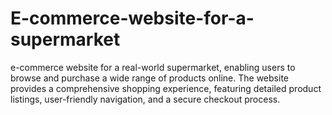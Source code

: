 # E-commerce-website-for-a-supermarket
e-commerce website for a real-world supermarket, enabling users to browse and purchase a wide range of products online. The website provides a comprehensive shopping experience, featuring detailed product listings, user-friendly navigation, and a secure checkout process.
